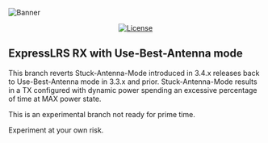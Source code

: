 ![Banner](https://github.com/ExpressLRS/ExpressLRS-Hardware/blob/master/img/banner.png?raw=true)

<center>


[![License](https://img.shields.io/github/license/ExpressLRS/ExpressLRS?style=flat-square)](https://github.com/ExpressLRS/ExpressLRS/blob/master/LICENSE)

</center>

## ExpressLRS RX with Use-Best-Antenna mode

This branch reverts Stuck-Antenna-Mode introduced in 3.4.x releases back to Use-Best-Antenna mode in 3.3.x and prior.
Stuck-Antenna-Mode results in a TX configured with dynamic power spending an excessive percentage of time at MAX power state. 

This is an experimental branch not ready for prime time.

Experiment at your own risk.



